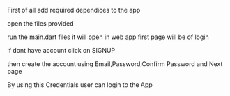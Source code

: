 First of all add required dependices to the app

open the files provided 

run the main.dart files
it will open in web app
first page will be of login

if dont have account click on SIGNUP

then create the account using Email,Password,Confirm Password and Next page 


By using this Credentials user can login to the App



 


      
